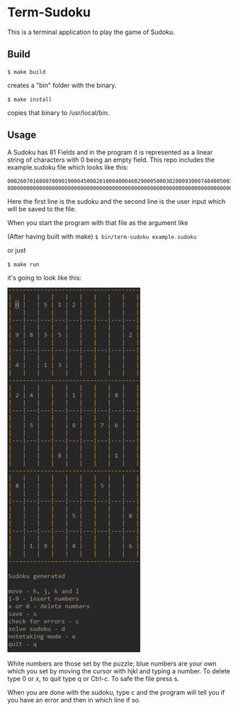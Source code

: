 # Term-Sudoku

This is a terminal application to play the game of Sudoku.

## Build

`$ make build`

creates a "bin" folder with the binary.

`$ make install`

copies that binary to /usr/local/bin.

## Usage

A Sudoku has 81 Fields and in the program it is represented as a linear string of characters with 0 being an empty field.
This repo includes the example.sudoku file which looks like this:

```
000260701680070090190004500820100040004602900050003028009300074040050036703018000
000000000000000000000000000000000000000000000000000000000000000000000000000000000
```

Here the first line is the sudoku and the second line is the user input which will be saved to the file.

When you start the program with that file as the argument like

(After having built with make)
`$ bin/term-sudoku example.sudoku`

or just

`$ make run`

it's going to look like this:

![Example](https://raw.githubusercontent.com/theeyeofcthulhu/term-sudoku/master/example.png)

White numbers are those set by the puzzle; blue numbers are your own which you set by moving the cursor with hjkl and typing a number.
To delete type 0 or x, to quit type q or Ctrl-c. To safe the file press s.

When you are done with the sudoku, type c and the program will tell you if you have an error and then in which line if so.
